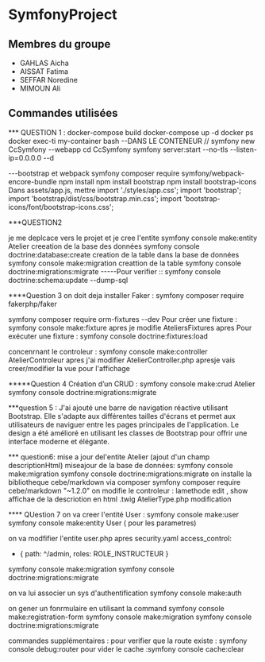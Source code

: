 # SymfonyProject

## Membres du groupe
- GAHLAS Aicha
- AISSAT Fatima 
- SEFFAR Noredine 
- MIMOUN Ali 

## Commandes utilisées 
*** QUESTION 1 :
          docker-compose build
          docker-compose up -d
          docker ps
          docker exec-ti my-container bash
    --DANS LE CONTENEUR //
symfony new CcSymfony --webapp
cd CcSymfony
symfony server:start --no-tls --listen-ip=0.0.0.0 --d

---bootstrap et webpack
symfony composer require symfony/webpack-encore-bundle
npm install
npm install bootstrap
npm install bootstrap-icons
Dans assets/app.js, mettre
  import './styles/app.css';
  import 'bootstrap';
  import 'bootstrap/dist/css/bootstrap.min.css';
  import 'bootstrap-icons/font/bootstrap-icons.css';




***QUESTION2

je me deplcace vers le projet et je cree l'entite
symfony console make:entity Atelier
  creeation de la base des données
symfony console doctrine:database:create
creation  de la table dans la base de données 
symfony console make:migration
creattion de la table 
symfony console doctrine:migrations:migrate 
-----Pour verifier :: symfony console doctrine:schema:update --dump-sql

  

****Question 3
on doit deja installer Faker :
symfony composer require fakerphp/faker

symfony composer require orm-fixtures --dev
Pour créer une fixture : symfony console make:fixture
apres je modifie AteliersFixtures 
apres
Pour exécuter une fixture : symfony console doctrine:fixtures:load

concenrnant le controleur :
symfony console make:controller AtelierControleur
apres j'ai modifier AtelierController.php
apresje vais creer/modifier la vue pour l'affichage


*****Question 4
Création d’un CRUD :
symfony console make:crud Atelier
symfony console doctrine:migrations:migrate

***question 5 :
J'ai ajouté une barre de navigation réactive utilisant Bootstrap. Elle s'adapte aux différentes tailles d'écrans et permet aux utilisateurs de naviguer entre les pages principales de l'application. Le design a été amélioré en utilisant les classes de
Bootstrap pour offrir une interface moderne et élégante.

*** question6:
mise a jour del'entite Atelier  (ajout d'un champ descriptionHtml)
miseajour de la base de données:
symfony console make:migration
symfony console  doctrine:migrations:migrate
on installe   la bibliotheque cebe/markdown via composer
symfony composer require cebe/markdown "~1.2.0"
on modifie le controleur : lamethode edit , show
affichae de la descriotion en html .twig 
AtelierType.php modification 


**** QUestion 7 
on va creer l'entité User :
symfony console make:user
symfony console make:entity User ( pour les parametres)

 on va modfifier l'entite user.php
 apres security.yaml 
access_control:
- { path: ^/admin, roles: ROLE_INSTRUCTEUR }

 symfony console make:migration
 symfony console doctrine:migrations:migrate


on va lui associer un sys d'authentification
symfony console make:auth

on gener un fonrmulaire en utilisant la command
symfony console make:registration-form
symfony console make:migration
symfony console doctrine:migrations:migrate




commandes supplémentaires : 
pour verifier que la route existe : symfony console debug:router
pour vider le cache :symfony console cache:clear
